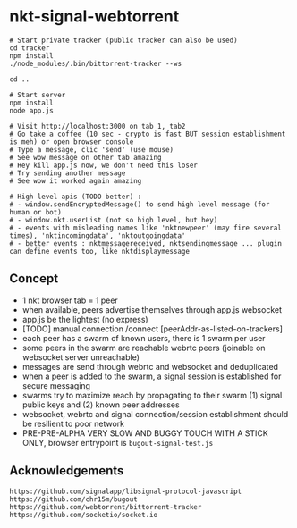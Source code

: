 # nkt-signal-webtorrent

```
# Start private tracker (public tracker can also be used)
cd tracker
npm install
./node_modules/.bin/bittorrent-tracker --ws

cd ..

# Start server
npm install
node app.js

# Visit http://localhost:3000 on tab 1, tab2
# Go take a coffee (10 sec - crypto is fast BUT session establishment is meh) or open browser console
# Type a message, clic 'send' (use mouse)
# See wow message on other tab amazing
# Hey kill app.js now, we don't need this loser
# Try sending another message
# See wow it worked again amazing

# High level apis (TODO better) :
# - window.sendEncryptedMessage() to send high level message (for human or bot)
# - window.nkt.userList (not so high level, but hey)
# - events with misleading names like 'nktnewpeer' (may fire several times), 'nktincomingdata', 'nktoutgoingdata' 
# - better events : nktmessagereceived, nktsendingmessage ... plugin can define events too, like nktdisplaymessage
```

## Concept

- 1 nkt browser tab = 1 peer
- when available, peers advertise themselves through app.js websocket
- app.js be the lightest (no express)
- [TODO] manual connection /connect [peerAddr-as-listed-on-trackers]
- each peer has a swarm of known users, there is 1 swarm per user
- some peers in the swarm are reachable webrtc peers (joinable on websocket server unreachable)
- messages are send through webrtc and websocket and deduplicated
- when a peer is added to the swarm, a signal session is established for secure messaging
- swarms try to maximize reach by propagating to their swarm (1) signal public keys and (2) known peer addresses
- websocket, webrtc and signal connection/session establishment should be resilient to poor network
- PRE-PRE-ALPHA VERY SLOW AND BUGGY TOUCH WITH A STICK ONLY, browser entrypoint is `bugout-signal-test.js`

## Acknowledgements

```
https://github.com/signalapp/libsignal-protocol-javascript
https://github.com/chr15m/bugout
https://github.com/webtorrent/bittorrent-tracker
https://github.com/socketio/socket.io
```
